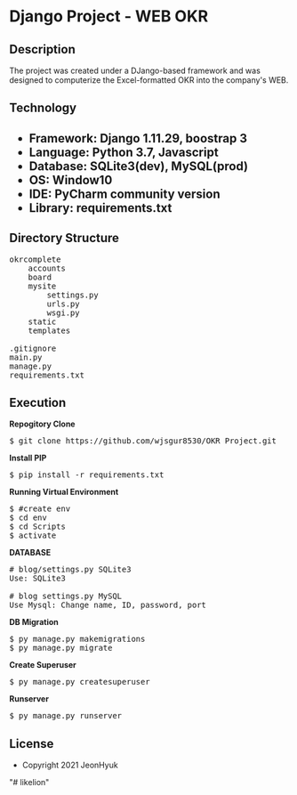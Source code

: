 <h1>Django Project - WEB OKR</h1>

<h2>Description</h2>
The project was created under a DJango-based framework and was designed to computerize the Excel-formatted OKR into the company's WEB.

<h2>Technology<h2>
<ul>
  <li>Framework: Django 1.11.29, boostrap 3
  <li>Language: Python 3.7, Javascript
  <li>Database: SQLite3(dev), MySQL(prod)
  <li>OS: Window10
  <li>IDE: PyCharm community version
  <li>Library: requirements.txt
</ul>
 <h2>Directory Structure</h2>

<pre>
okrcomplete
    accounts
    board
    mysite
        settings.py
        urls.py
        wsgi.py
    static
    templates <br>
.gitignore
main.py
manage.py
requirements.txt
</pre>

<h2>Execution</h2>
<b font-size:30px>Repogitory Clone</b>
<pre>
$ git clone https://github.com/wjsgur8530/OKR_Project.git
</pre>

<b font-size:30px>Install PIP</b>
<pre>
$ pip install -r requirements.txt
</pre>

<b font-size:30px>Running Virtual Environment</b>
<pre>
$ #create env
$ cd env
$ cd Scripts
$ activate
</pre>

<b font-size:30px>DATABASE</b>
<pre>
# blog/settings.py SQLite3
Use: SQLite3

# blog settings.py MySQL
Use Mysql: Change name, ID, password, port
</pre>

<b font-size:30px>DB Migration</b>
<pre>
$ py manage.py makemigrations
$ py manage.py migrate
</pre>

<b font-size:30px>Create Superuser</b>
<pre>
$ py manage.py createsuperuser
</pre>

<b font-size:30px>Runserver</b>
<pre>
$ py manage.py runserver
</pre>

<h2>License</h2>
<ul>
  <li>Copyright 2021 JeonHyuk
</ul>
"# likelion" 
